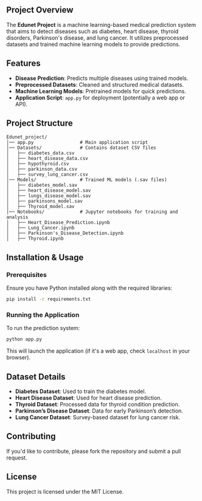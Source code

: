 ## Project Overview
The **Edunet Project** is a machine learning-based medical prediction system that aims to detect diseases such as diabetes, heart disease, thyroid disorders, Parkinson's disease, and lung cancer. It utilizes preprocessed datasets and trained machine learning models to provide predictions.

## Features
- **Disease Prediction**: Predicts multiple diseases using trained models.
- **Preprocessed Datasets**: Cleaned and structured medical datasets.
- **Machine Learning Models**: Pretrained models for quick predictions.
- **Application Script**: `app.py` for deployment (potentially a web app or API).

## Project Structure
```
Edunet_project/
│── app.py                 # Main application script
│── Datasets/              # Contains dataset CSV files
│   ├── diabetes_data.csv
│   ├── heart_disease_data.csv
│   ├── hypothyroid.csv
│   ├── parkinson_data.csv
│   ├── survey_lung_cancer.csv
│── Models/                # Trained ML models (.sav files)
│   ├── diabetes_model.sav
│   ├── heart_disease_model.sav
│   ├── lungs_disease_model.sav
│   ├── parkinsons_model.sav
│   ├── Thyroid_model.sav
│── Notebooks/             # Jupyter notebooks for training and analysis
│   ├── Heart_Disease_Prediction.ipynb
│   ├── Lung_Cancer.ipynb
│   ├── Parkinson's_Disease_Detection.ipynb
│   ├── Thyroid.ipynb
```

## Installation & Usage
### Prerequisites
Ensure you have Python installed along with the required libraries:
```bash
pip install -r requirements.txt
```

### Running the Application
To run the prediction system:
```bash
python app.py
```
This will launch the application (if it's a web app, check `localhost` in your browser).

## Dataset Details
- **Diabetes Dataset**: Used to train the diabetes model.
- **Heart Disease Dataset**: Used for heart disease prediction.
- **Thyroid Dataset**: Processed data for thyroid condition prediction.
- **Parkinson’s Disease Dataset**: Data for early Parkinson’s detection.
- **Lung Cancer Dataset**: Survey-based dataset for lung cancer risk.

## Contributing
If you'd like to contribute, please fork the repository and submit a pull request.

## License
This project is licensed under the MIT License.

